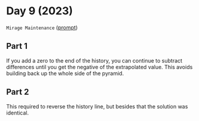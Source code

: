 # Day 9 (2023)

`Mirage Maintenance` ([prompt](https://adventofcode.com/2023/day/9))

## Part 1

If you add a zero to the end of the history, you can continue to subtract differences until you get the negative of
the extrapolated value. This avoids building back up the whole side of the pyramid.

## Part 2

This required to reverse the history line, but besides that the solution was identical.
